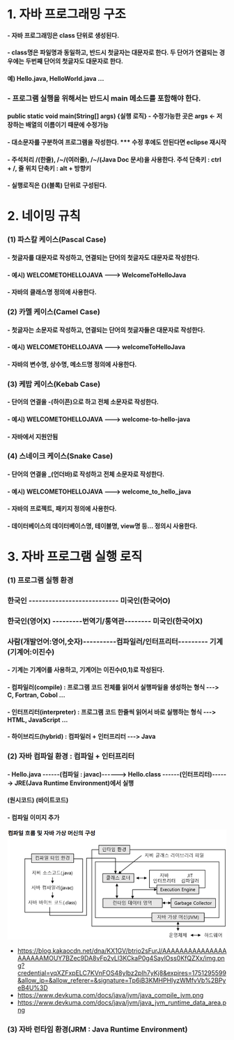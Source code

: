 # 1. 자바 프로그래밍 구조
#### - 자바 프로그래밍은 class 단위로 생성된다.
#### - class명은 파일명과 동일하고, 반드시 첫글자는 대문자로 한다. 두 단어가 연결되는 경우에는 두번째 단어의 첫글자도 대문자로 한다.
#### 	예) Hello.java, HelloWorld.java ...
###	 - 프로그램 실행을 위해서는 반드시 main 메소드를 포함해야 한다.
####   public static void main(String[] args) {실행 로직} - 수정가능한 곳은 args <- 저장하는 배열의 이름이기 때문에 수정가능
#### - 대소문자를 구분하여 프로그램을 작성한다. *** 수정 후에도 안된다면 eclipse 재시작
#### - 주석처리 /(한줄), /*~*/(여러줄), /**~**/(Java Doc 문서)을 사용한다. 주석 단축키 : ctrl + /, 줄 위치 단축키 : alt + 방향키
#### - 실행로직은 {}(블록) 단위로 구성된다.

# 2. 네이밍 규칙
### (1) 파스칼 케이스(Pascal Case)
#### - 첫글자를 대문자로 작성하고, 연결되는 단어의 첫글자도 대문자로 작성한다.
#### - 예시) WELCOMETOHELLOJAVA ---> WelcomeToHelloJava
#### - 자바의 클래스명 정의에 사용한다.

### (2) 카멜 케이스(Camel Case)
#### - 첫글자는 소문자로 작성하고, 연결되는 단어의 첫글자들은 대문자로 작성한다.
#### - 예시) WELCOMETOHELLOJAVA ---> welcomeToHelloJava
#### - 자바의 변수명, 상수명, 메소드명 정의에 사용한다.

### (3) 케밥 케이스(Kebab Case)
#### - 단어의 연결을 -(하이픈)으로 하고 전체 소문자로 작성한다.
#### - 예시) WELCOMETOHELLOJAVA ---> welcome-to-hello-java
#### - 자바에서 지원안됨

### (4) 스네이크 케이스(Snake Case)
#### - 단어의 연결을 _(언더바)로 작성하고 전체 소문자로 작성한다.
#### - 예시) WELCOMETOHELLOJAVA ---> welcome_to_hello_java
#### - 자바의 프로젝트, 패키지 정의에 사용한다.
#### - 데이터베이스의 데이터베이스명, 테이블명, view명 등... 정의시 사용한다.

# 3. 자바 프로그램 실행 로직
### (1) 프로그램 실행 환경
###    한국인       --------------------------- 미국인(한국어O)
###    한국인(영어X) ---------번역기/통역관-------- 미국인(한국어X)

###    사람(개발언어:영어,숫자)----------컴파일러/인터프리터--------- 기계(기계어:이진수)

#### - 기계는 기계어를 사용하고, 기계어는 이진수(0,1)로 작성된다. 
#### - 컴파일러(compile) : 프로그램 코드 전체를 읽어서 실행파일을 생성하는 형식 ---> C, Fortran, Cobol ...
#### - 인터프리터(interpreter) : 프로그램 코드 한줄씩 읽어서 바로 실행하는 형식 ---> HTML, JavaScript ...
#### - 하이브리드(hybrid) : 컴파일러 + 인터프리터 ---> Java

### (2) 자바 컴파일 환경 : 컴파일 + 인터프리터
#### - Hello.java ------(컴파일 : javac)------> Hello.class ------(인터프리터)------> JRE(Java Runtime Environment)에서 실행
####	(원시코드)					           (바이트코드)

#### - 컴파일 이미지 추가
![참고이미지](../md_images/01_jvm.png)
 - https://blog.kakaocdn.net/dna/KX1GV/btrio2sFurJ/AAAAAAAAAAAAAAAAAAAAAMOUY7BZec9DA8vFp2vLl3KCkaP0g4SaylOss0KfQZXx/img.png?credential=yqXZFxpELC7KVnFOS48ylbz2pIh7yKj8&expires=1751295599&allow_ip=&allow_referer=&signature=Tp6iB3KMHPHIyzWMfvVb%2BPyeB4U%3D
 - https://www.devkuma.com/docs/java/jvm/java_compile_jvm.png
 - https://www.devkuma.com/docs/java/jvm/java_jvm_runtime_data_area.png
 
### (3) 자바 런타임 환경(JRM : Java Runtime Environment)





